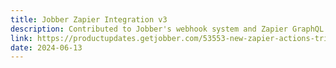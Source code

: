 ```yaml
---
title: Jobber Zapier Integration v3
description: Contributed to Jobber's webhook system and Zapier GraphQL migration
link: https://productupdates.getjobber.com/53553-new-zapier-actions-triggers-on-version-3-0-0-update-today
date: 2024-06-13
---
```

